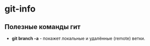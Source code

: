 # git-info #

## Полезные команды гит ##
* __git branch -a__ - покажет локальные и удалённые (remote) ветки.
